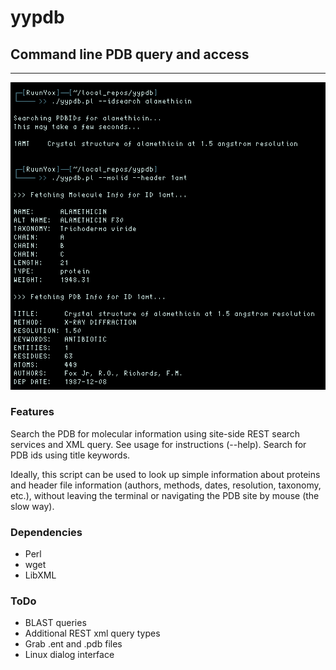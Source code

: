 # yypdb
## Command line PDB query and access

---

<p align="center">
<img src='example.png' width=700px>
</p>

### Features

Search the PDB for molecular information using site-side REST search
services and XML query. See usage for instructions (--help). 
Search for PDB ids using title keywords. 

Ideally, this script can be used to look up simple information about
proteins and header file information (authors, methods, dates, resolution,
taxonomy, etc.), without leaving the terminal or
navigating the PDB site by mouse (the slow way). 

### Dependencies

* Perl
* wget
* LibXML

### ToDo

* BLAST queries
* Additional REST xml query types
* Grab .ent and .pdb files
* Linux dialog interface

